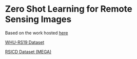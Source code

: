 # Zero Shot Learning for Remote Sensing Images

Based on the work hosted [here](https://github.com/arampacha/CLIP-rsicd)

[WHU-RS19 Dataset](https://captain-whu.github.io/BED4RS/)

[RSICD Dataset (MEGA)](https://mega.nz/folder/EOpjTAwL#LWdHVjKAJbd3NbLsCvzDGA)

